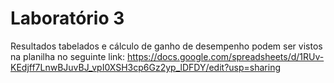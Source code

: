 # Laboratório 3
Resultados tabelados e cálculo de ganho de desempenho podem ser vistos na planilha no seguinte link:
https://docs.google.com/spreadsheets/d/1RUv-KEdjff7LnwBJuvBJ_vpI0XSH3cp6Gz2yp_lDFDY/edit?usp=sharing
